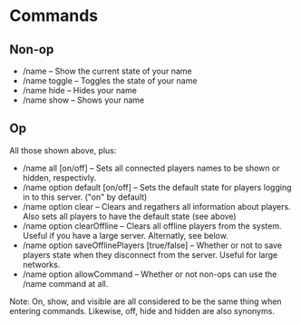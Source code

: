 Commands
===

Non-op
---
* /name – Show the current state of your name
* /name toggle – Toggles the state of your name
* /name hide – Hides your name
* /name show – Shows your name

Op
---
All those shown above, plus:
* /name all [on/off] – Sets all connected players names to be shown or hidden, respectivly.
* /name option default [on/off] – Sets the default state for players logging in to this server. ("on" by default)
* /name option clear – Clears and regathers all information about players. Also sets all players to have the default state (see above)
* /name option clearOffline – Clears all offline players from the system. Useful if you have a large server. Alternatly, see below.
* /name option saveOfflinePlayers [true/false] – Whether or not to save players state when they disconnect from the server. Useful for large networks.
* /name option allowCommand – Whether or not non-ops can use the /name command at all.


Note: On, show, and visible are all considered to be the same thing when entering commands. Likewise, off, hide and hidden are also synonyms.
